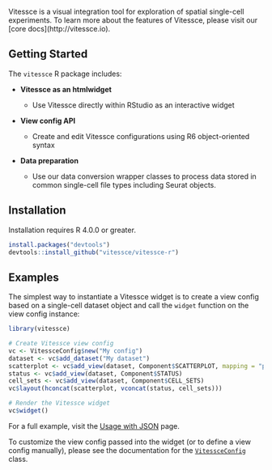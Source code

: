 <br/>
Vitessce is a visual integration tool for exploration of spatial single-cell experiments. To learn more about the features of Vitessce, please visit our [core docs](http://vitessce.io).

## Getting Started

The ``vitessce`` R package includes:

* **Vitessce as an htmlwidget**

  * Use Vitessce directly within RStudio as an interactive widget

* **View config API**

  * Create and edit Vitessce configurations using R6 object-oriented syntax

* **Data preparation**

  * Use our data conversion wrapper classes to process data stored in common single-cell file types including Seurat objects.


## Installation

Installation requires R 4.0.0 or greater.

```r
install.packages("devtools")
devtools::install_github("vitessce/vitessce-r")
```

## Examples

The simplest way to instantiate a Vitessce widget is to create a view config based on a single-cell dataset object and call the `widget` function on the view config instance:

```r
library(vitessce)

# Create Vitessce view config
vc <- VitessceConfig$new("My config")
dataset <- vc$add_dataset("My dataset")
scatterplot <- vc$add_view(dataset, Component$SCATTERPLOT, mapping = "pca")
status <- vc$add_view(dataset, Component$STATUS)
cell_sets <- vc$add_view(dataset, Component$CELL_SETS)
vc$layout(hconcat(scatterplot, vconcat(status, cell_sets)))

# Render the Vitessce widget
vc$widget()
```

For a full example, visit the [Usage with JSON](articles/json_remote.html) page.

To customize the view config passed into the widget (or to define a view config manually), please see the documentation for the [`VitessceConfig`](reference/VitessceConfig.html) class.
